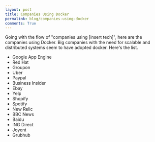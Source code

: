 ```yaml
---
layout: post
title: Companies Using Docker
permalink: blog/companies-using-docker
comments: True
---
```


Going with the flow of "companies using [insert tech]", here are the companies using Docker. Big companies with the need for scalable and distributed systems seem to have adopted docker. Here's the list.

- Google App Engine
- Red Hat
- Groupon
- Uber
- Paypal
- Business Insider
- Ebay
- Yelp
- Shopify
- Spotify
- New Relic
- BBC News
- Baidu
- ING Direct
- Joyent
- Grubhub
